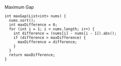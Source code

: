 Maximum Gap

    int maxGap(List<int> nums) {
      nums.sort();
      int maxDifference = 0;
      for (int i = 1; i < nums.length; i++) {
        int difference = (nums[i] - nums[i - 1]).abs();
        if (difference > maxDifference) {
          maxDifference = difference;
        }
      }
      return maxDifference;
    }
